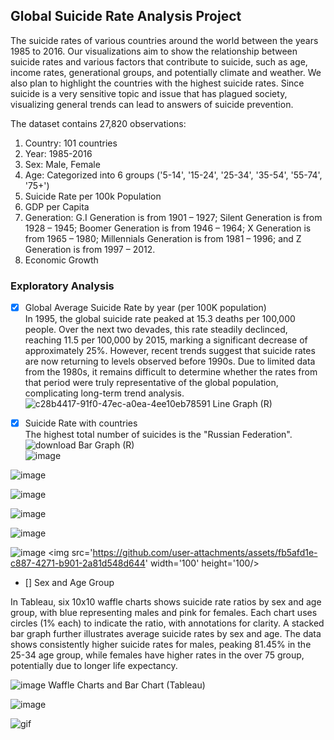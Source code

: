 ##  Global Suicide Rate Analysis Project

The suicide rates of various countries around the world between the years 1985 to 2016. Our visualizations aim to show the relationship between suicide rates and various factors that contribute to suicide, such as age, income rates, generational groups, and potentially climate and weather. We also plan to highlight the countries with the highest suicide rates.  Since suicide is a very sensitive topic and issue that has plagued society, visualizing general trends can lead to answers of suicide prevention. 

The dataset contains 27,820 observations: 
1. Country: 101 countries
2. Year: 1985-2016
3. Sex: Male, Female
4. Age: Categorized into 6 groups ('5-14', '15-24', '25-34', '35-54', '55-74', '75+')
5. Suicide Rate per 100k Population
6. GDP per Capita
7. Generation: G.I Generation is from 1901 – 1927;
               Silent Generation is from 1928 – 1945;
               Boomer Generation is from 1946 – 1964;
               X Generation is from 1965 – 1980;
               Millennials Generation is from 1981 – 1996;
               and Z Generation is from 1997 – 2012. 
9. Economic Growth 

### Exploratory Analysis

- [X] Global Average Suicide Rate by year (per 100K population) <br>
In 1995, the global suicide rate peaked at 15.3 deaths per 100,000 people. Over the next two devades, this rate steadily declinced, reaching 11.5 per 100,000 by 2015, marking a significant decrease of approximately 25%. However, recent trends suggest that suicide rates are now returning to levels observed before 1990s. Due to limited data from the 1980s, it remains difficult to determine whether the rates from that period were truly representative of the global population, complicating long-term trend analysis.
![c28b4417-91f0-47ec-a0ea-4ee10eb78591](https://github.com/user-attachments/assets/eba26e9b-b29f-49f3-af71-408178a8cd5f)
Line Graph (R)

- [X] Suicide Rate with countries <br>
The highest total number of suicides is the "Russian Federation".
![download](https://github.com/user-attachments/assets/1faebf83-492c-4d23-8eaf-6cc43b277e3c)
Bar Graph (R) <br>
![image](https://github.com/user-attachments/assets/c94caddc-a45c-4421-9450-e12cf9288235)

![image](https://github.com/user-attachments/assets/89e7e5f7-97f7-4560-8718-ef85a4201057)

![image](https://github.com/user-attachments/assets/70ba5076-427e-4cee-ad1a-ddc52722e650)

![image](https://github.com/user-attachments/assets/6c343e7d-ff73-4fc3-880a-505761f9ebed)

![image](https://github.com/user-attachments/assets/2b1f7b56-99b9-432d-bbca-bc0b588bf79d)

![image](https://github.com/user-attachments/assets/fb5afd1e-c887-4271-b901-2a81d548d644)
<img src='https://github.com/user-attachments/assets/fb5afd1e-c887-4271-b901-2a81d548d644' width='100' height='100/>

- [] Sex and Age Group
   
In Tableau, six 10x10 waffle charts shows suicide rate ratios by sex and age group, with blue representing males and pink for females. Each chart uses circles (1% each) to indicate the ratio, with annotations for clarity. A stacked bar graph further illustrates average suicide rates by sex and age. The data shows consistently higher suicide rates for males, peaking 81.45% in the 25-34 age group, while females have higher rates in the over 75 group, potentially due to longer life expectancy. 

![image](https://github.com/user-attachments/assets/c18b601a-b179-4473-94e7-da64a5f216ca)
Waffle Charts and Bar Chart (Tableau)


![image](https://github.com/user-attachments/assets/bf66e519-e8cd-424f-afba-c77962eed0f2)


![gif](https://github.com/user-attachments/assets/7b3d020e-99da-4009-9d0e-8b8ce63d2f9e)

